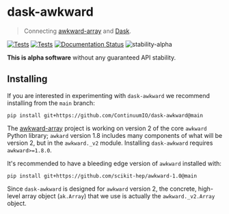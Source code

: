 dask-awkward
============

> Connecting [awkward-array](https://awkward-array.org) and
[Dask](https://dask.org/).

[![Tests](https://github.com/ContinuumIO/dask-awkward/actions/workflows/pypi-tests.yml/badge.svg)](https://github.com/ContinuumIO/dask-awkward/actions/workflows/pypi-tests.yml)
[![Tests](https://github.com/ContinuumIO/dask-awkward/actions/workflows/conda-tests.yml/badge.svg)](https://github.com/ContinuumIO/dask-awkward/actions/workflows/conda-tests.yml)
[![Documentation Status](https://readthedocs.org/projects/dask-awkward/badge/?version=latest)](https://dask-awkward.readthedocs.io/en/latest/?badge=latest)
![stability-alpha](https://img.shields.io/badge/stability-alpha-blue.svg)

**This is alpha software** without any guaranteed API stability.

Installing
----------

If you are interested in experimenting with `dask-awkward` we
recommend installing from the `main` branch:

```
pip install git+https://github.com/ContinuumIO/dask-awkward@main
```

The [awkward-array](https://github.com/scikit-hep/awkward-1.0) project
is working on version 2 of the core `awkward` Python library; `awkard`
version 1.8 includes many components of what will be version 2, but in
the `awkward._v2` module. Installing `dask-awkward` requires
`awkward>=1.8.0`.

It's recommended to have a bleeding edge version of `awkward`
installed with:

```
pip install git+https://github.com/scikit-hep/awkward-1.0@main
```

Since `dask-awkward` is designed for `awkward` version 2, the
concrete, high-level array object (`ak.Array`) that we use is actually
the `awkward._v2.Array` object.
